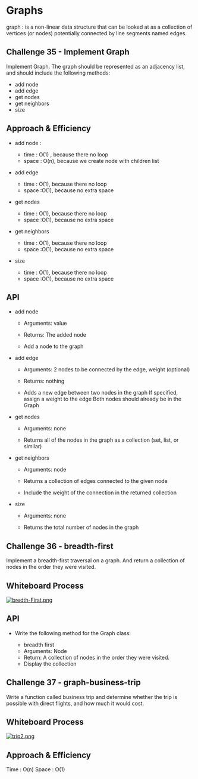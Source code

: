 # Graphs
graph : is a non-linear data structure that can be looked at as a collection of vertices (or nodes) potentially connected by line segments named edges.

## Challenge 35 - Implement Graph
Implement Graph. The graph should be represented as an adjacency list, and should include the following methods:

+ add node
+ add edge
+ get nodes
+ get neighbors
+ size

## Approach & Efficiency
 + add node : 
 
   + time : O(1) , because there no loop
   + space : O(n), because we create node with children list

+ add edge

    + time : O(1), because there no loop
    + space :O(1), because no extra space

+ get nodes

   + time : O(1), because there no loop
   + space :O(1), because no extra space

+ get neighbors

  + time : O(1), because there no loop
  + space :O(1), because no extra space

+ size
   + time : O(1), because there no loop
   + space :O(1), because no extra space


## API

+ add node

    + Arguments: value

   + Returns: The added node

   + Add a node to the graph

+ add edge

   + Arguments: 2 nodes to be connected by the edge, weight (optional)

   + Returns: nothing

   + Adds a new edge between two nodes in the graph If specified, assign a weight to the edge Both nodes should already be in the Graph

+ get nodes

   + Arguments: none

   + Returns all of the nodes in the graph as a collection (set, list, or similar)

+ get neighbors

   + Arguments: node

   + Returns a collection of edges connected to the given node

   + Include the weight of the connection in the returned collection

+ size

   + Arguments: none

   + Returns the total number of nodes in the graph

##  Challenge 36 - breadth-first

Implement a breadth-first traversal on a graph. And return a collection of nodes in the order they were visited.

## Whiteboard Process

[![bredth-First.png](https://i.postimg.cc/vH9P1Jv7/bredth-First.png)](https://postimg.cc/WhNmCfCt)

## API

+ Write the following method for the Graph class:

    + breadth first
    + Arguments: Node
    + Return: A collection of nodes in the order they were visited.
    + Display the collection


##  Challenge 37 - graph-business-trip

Write a function called business trip and determine whether the trip is possible with direct flights, and how much it would cost.


## Whiteboard Process

[![trip2.png](https://i.postimg.cc/RFsYbbhS/trip2.png)](https://postimg.cc/Q97SFmcw)

## Approach & Efficiency

Time :  O(n)
Space : O(1)

